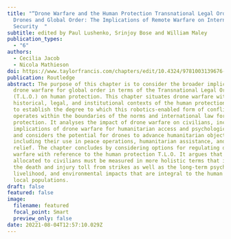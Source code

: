 ```yaml
---
title: "“Drone Warfare and the Human Protection Transnational Legal Order,” in
  Drones and Global Order: The Implications of Remote Warfare on International
  Security  "
subtitle: edited by Paul Lushenko, Srinjoy Bose and William Maley
publication_types:
  - "6"
authors:
  - Cecilia Jacob
  - Nicola Mathieson
doi: https://www.taylorfrancis.com/chapters/edit/10.4324/9781003139676-5/drone-warfare-human-protection-transnational-legal-order-cecilia-jacob-nicola-mathieson
publication: Routledge
abstract: The purpose of this chapter is to consider the broader implications of
  drone warfare for global order in terms of the Transnational Legal Order
  (T.L.O.) on human protection. This chapter situates drone warfare within the
  historical, legal, and institutional contexts of the human protection T.L.O.
  to establish the degree to which this robotics-enabled form of conflict
  operates within the boundaries of the norms and international law for human
  protection. It analyses the impact of drone warfare on civilians, including
  implications of drone warfare for humanitarian access and psychological harm,
  and considers the potential for drones to advance humanitarian objectives,
  including their use in peace operations, humanitarian assistance, and disaster
  relief. The chapter concludes by considering options for regulating drone
  warfare with reference to the human protection T.L.O. It argues that the harm
  allocated to civilians must be measured in more holistic terms that include
  the death and injury toll from strikes as well as the long-term psychological,
  livelihood, and environmental impacts that are integral to the human rights of
  local populations.
draft: false
featured: false
image:
  filename: featured
  focal_point: Smart
  preview_only: false
date: 20221-08-04T12:57:10.029Z
---
```

